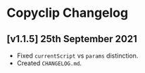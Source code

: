 # Copyclip Changelog

## [v1.1.5] 25th September 2021

- Fixed `currentScript` vs `params` distinction.
- Created `CHANGELOG.md`.
